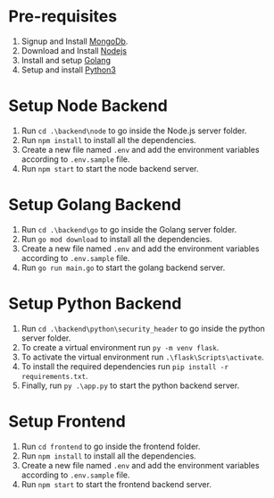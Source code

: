 # Pre-requisites

1. Signup and Install [MongoDb](https://www.mongodb.com/try/download).
2. Download and Install [Nodejs](https://nodejs.org/en/download)
3. Install and setup [Golang](https://go.dev/doc/install)
4. Setup and install [Python3](https://www.python.org/downloads/)


# Setup Node Backend

1. Run `cd .\backend\node` to go inside the Node.js server folder.
2. Run `npm install` to install all the dependencies.
3. Create a new file named `.env` and add the environment variables according to `.env.sample` file.
4. Run `npm start` to start the node backend server.

# Setup Golang Backend

1. Run `cd .\backend\go` to go inside the Golang server folder.
2. Run `go mod download` to install all the dependencies.
3. Create a new file named `.env` and add the environment variables according to `.env.sample` file.
4. Run `go run main.go` to start the golang backend server.

# Setup Python Backend

1. Run `cd .\backend\python\security_header` to go inside the python server folder.
2. To create a virtual environment run `py -m venv flask`.
3. To activate the virtual environment run `.\flask\Scripts\activate`.
4. To install the required dependencies run `pip install -r requirements.txt`.
4. Finally, run `py .\app.py` to start the python backend server.

# Setup Frontend

1. Run `cd frontend` to go inside the frontend folder.
2. Run `npm install` to install all the dependencies.
3. Create a new file named `.env` and add the environment variables according to `.env.sample` file.
4. Run `npm start` to start the frontend backend server.

